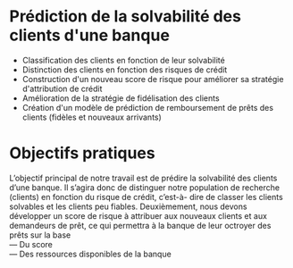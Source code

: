 # Prédiction de la solvabilité des clients d'une banque
- Classification des clients en fonction de leur solvabilité
- Distinction des clients en fonction des risques de crédit
- Construction d'un nouveau score de risque pour améliorer sa stratégie d'attribution de crédit
- Amélioration de la stratégie de fidélisation des clients
- Création d'un modèle de prédiction de remboursement de prêts des clients (fidèles et nouveaux arrivants)

# Objectifs pratiques
L’objectif principal de notre travail est de prédire la solvabilité des clients d’une banque. Il s’agira
donc de distinguer notre population de recherche (clients) en fonction du risque de crédit, c’est-à-
dire de classer les clients solvables et les clients peu fiables. Deuxièmement, nous devons développer
un score de risque à attribuer aux nouveaux clients et aux demandeurs de prêt, ce qui permettra
à la banque de leur octroyer des prêts sur la base  
— Du score  
— Des ressources disponibles de la banque 
